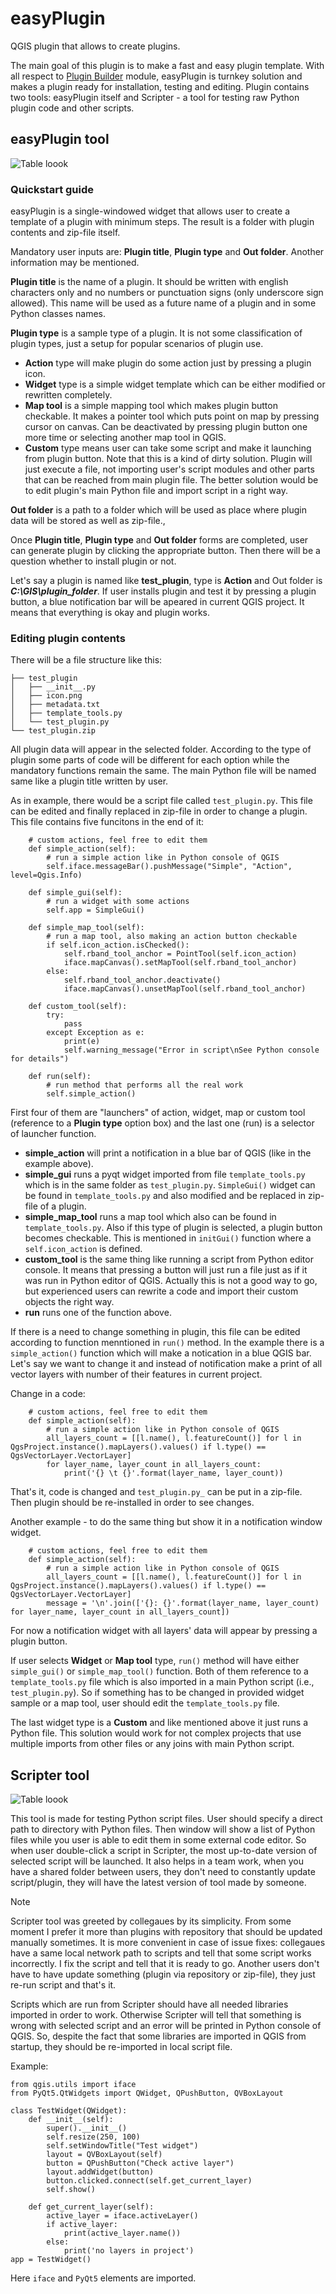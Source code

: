 # easyPlugin
QGIS plugin that allows to create plugins.

The main goal of this plugin is to make a fast and easy plugin template. With all respect to [Plugin Builder](https://github.com/g-sherman/Qgis-Plugin-Builder) module, easyPlugin is turnkey solution and makes a plugin ready for installation, testing and editing.
Plugin contains two tools: easyPlugin itself and Scripter - a tool for testing raw Python plugin code and other scripts. 

## easyPlugin tool
![Table loook](https://pereverzev.info/easyPlugin/img/img_ep.png)

### Quickstart guide
easyPlugin is a single-windowed widget that allows user to create a template of a plugin with minimum steps. The result is a folder with plugin contents and zip-file itself.  

Mandatory user inputs are: **Plugin title**, **Plugin type** and **Out folder**. Another information may be mentioned. 

**Plugin title** is the name of a plugin. It should be written with english characters only and no numbers or punctuation signs (only underscore sign allowed). This name will be used as a future name of a plugin and in some Python classes names.

**Plugin type** is a sample type of a plugin. It is not some classification of plugin types, just a setup for popular scenarios of plugin use.
* **Action** type will make plugin do some action just by pressing a plugin icon.
* **Widget** type is a simple widget template which can be either modified or rewritten completely. 
* **Map tool** is a simple mapping tool which makes plugin button checkable. It makes a pointer tool which puts point on map by pressing cursor on canvas. Can be deactivated by pressing plugin button one more time or selecting another map tool in QGIS.
* **Custom** type means user can take some script and make it launching from plugin button. Note that this is a kind of dirty solution. Plugin will just execute a file, not importing user's script modules and other parts that can be reached from main plugin file. The better solution would be to edit plugin's main Python file and import script in a right way.

**Out folder** is a path to a folder which will be used as place where plugin data will be stored as well as zip-file.,

Once **Plugin title**, **Plugin type** and **Out folder** forms are completed, user can generate plugin by clicking the appropriate button. Then there will be a question whether to install plugin or not.

Let's say a plugin is named like **test_plugin**, type is **Action** and Out folder is **_C:\GIS\plugin_folder_**. If user installs plugin and test it by pressing a plugin button, a blue notification bar will be apeared in current QGIS project. It means that everything is okay and plugin works.

### Editing plugin contents

There will be a file structure like this:

```
├── test_plugin
│   ├── __init__.py
│   ├── icon.png
│   ├── metadata.txt
│   ├── template_tools.py
│   └── test_plugin.py
└── test_plugin.zip
```

All plugin data will appear in the selected folder. According to the type of plugin some parts of code will be different for each option while the mandatory functions remain the same.
The main Python file will be named same like a plugin title written by user. 

As in example, there would be a script file called `test_plugin.py`. This file can be edited and finally replaced in zip-file in order to change a plugin. This file contains five funcitons in the end of it:

```
    # custom actions, feel free to edit them
    def simple_action(self):
        # run a simple action like in Python console of QGIS
        self.iface.messageBar().pushMessage("Simple", "Action", level=Qgis.Info)

    def simple_gui(self):
        # run a widget with some actions
        self.app = SimpleGui()

    def simple_map_tool(self):
        # run a map tool, also making an action button checkable
        if self.icon_action.isChecked():
            self.rband_tool_anchor = PointTool(self.icon_action)        
            iface.mapCanvas().setMapTool(self.rband_tool_anchor)
        else:
            self.rband_tool_anchor.deactivate()
            iface.mapCanvas().unsetMapTool(self.rband_tool_anchor)

    def custom_tool(self):
        try:
            pass
        except Exception as e:
            print(e)
            self.warning_message("Error in script\nSee Python console for details")

    def run(self):
        # run method that performs all the real work
        self.simple_action()
```

First four of them are "launchers" of action, widget, map or custom tool (reference to a **Plugin type** option box) and the last one (run) is a selector of launcher function.
* **simple_action** will print a notification in a blue bar of QGIS (like in the example above).
* **simple_gui** runs a pyqt widget imported from file `template_tools.py` which is in the same folder as `test_plugin.py`. `SimpleGui()` widget can be found in `template_tools.py` and also modified and be replaced in zip-file of a plugin.
* **simple_map_tool** runs a map tool which also can be found in `template_tools.py`. Also if this type of plugin is selected, a plugin button becomes checkable. This is mentioned in `initGui()` function where a `self.icon_action` is defined.
* **custom_tool** is the same thing like running a script from Python editor console. It means that pressing a button will just run a file just as if it was run in Python editor of QGIS. Actually this is not a good way to go, but experienced users can rewrite a code and import their custom objects the right way.
* **run** runs one of the function above.

If there is a need to change something in plugin, this file can be edited according to function menntioned in `run()` method. In the example there is a `simple_action()` function which will make a notication in a blue QGIS bar. Let's say we want to change it and instead of notification make a print of all vector layers with number of their features in current project. 

Change in a code:
```
    # custom actions, feel free to edit them
    def simple_action(self):
        # run a simple action like in Python console of QGIS
        all_layers_count = [[l.name(), l.featureCount()] for l in QgsProject.instance().mapLayers().values() if l.type() == QgsVectorLayer.VectorLayer]
        for layer_name, layer_count in all_layers_count:
            print('{} \t {}'.format(layer_name, layer_count))
```

That's it, code is changed and `test_plugin.py_` can be put in a zip-file. Then plugin should be re-installed in order to see changes.

Another example - to do the same thing but show it in a notification window widget.
```
    # custom actions, feel free to edit them
    def simple_action(self):
        # run a simple action like in Python console of QGIS
        all_layers_count = [[l.name(), l.featureCount()] for l in QgsProject.instance().mapLayers().values() if l.type() == QgsVectorLayer.VectorLayer]
        message = '\n'.join(['{}: {}'.format(layer_name, layer_count) for layer_name, layer_count in all_layers_count])
```

For now a notification widget with all layers' data will appear by pressing a plugin button.

If user selects **Widget** or **Map tool** type, `run()` method will have either `simple_gui()` or `simple_map_tool()` function. Both of them reference to a `template_tools.py` file which is also imported in a main Python script (i.e., `test_plugin.py`). So if something has to be changed in provided widget sample or a map tool, user should edit the `template_tools.py` file.

The last widget type is a **Custom** and like mentioned above it just runs a Python file. This solution would work for not complex projects that use multiple imports from other files or any joins with main Python script.

## Scripter tool
![Table loook](https://pereverzev.info/easyPlugin/img/img_es.png)

This tool is made for testing Python script files. User should specify a direct path to directory with Python files. Then window will show a list of Python files while you user is able to edit them in some external code editor. So when user double-click a script in Scripter, the most up-to-date version of selected script will be launched. It also helps in a team work, when you have a shared folder between users, they don't need to constantly update script/plugin, they will have the latest version of tool made by someone.

>[!NOTE]
> Scripter tool was greeted by collegaues by its simplicity. From some moment I prefer it more than plugins with repository that should be updated manually sometimes. It is more convenient in case of issue fixes: collegaues have a same local network path to scripts and tell that some script works incorrectly. I fix the script and tell that it is ready to go. Another users don't have to have update something (plugin via repository or zip-file), they just re-run script and that's it.

Scripts which are run from Scripter should have all needed libraries imported in order to work. Otherwise Scripter will tell that something is wrong with selected script and an error will be printed in Python console of QGIS. So, despite the fact that some libraries are imported in QGIS from startup, they should be re-imported in local script file. 

Example:

```
from qgis.utils import iface
from PyQt5.QtWidgets import QWidget, QPushButton, QVBoxLayout

class TestWidget(QWidget):
    def __init__(self):
        super().__init__()
        self.resize(250, 100)
        self.setWindowTitle("Test widget")
        layout = QVBoxLayout(self)
        button = QPushButton("Check active layer")
        layout.addWidget(button)
        button.clicked.connect(self.get_current_layer)
        self.show()

    def get_current_layer(self):
        active_layer = iface.activeLayer()
        if active_layer:
            print(active_layer.name())
        else:
            print('no layers in project')
app = TestWidget()
```
Here `iface` and `PyQt5` elements are imported.
